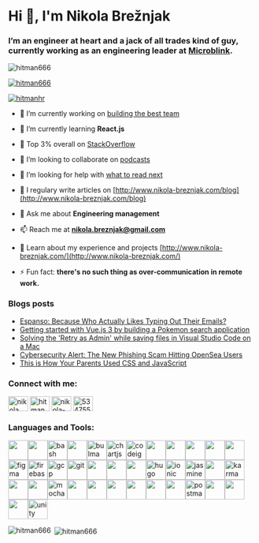 # Hi 👋, I'm Nikola Brežnjak

### I’m an engineer at heart and a jack of all trades kind of guy, currently working as an engineering leader at [Microblink](https://microblink.com/).

<p align="left"> <img src="https://komarev.com/ghpvc/?username=hitman666&label=Profile%20views&color=0e75b6&style=flat" alt="hitman666" /> </p>

<p align="left"> <a href="https://github.com/ryo-ma/github-profile-trophy"><img src="https://github-profile-trophy.vercel.app/?username=hitman666" alt="hitman666" /></a> </p>

<p align="left"> <a href="https://twitter.com/hitmanhr" target="blank"><img src="https://img.shields.io/twitter/follow/hitmanhr?logo=twitter&style=for-the-badge" alt="hitmanhr" /></a> </p>

- 🔭 I’m currently working on [building the best team](https://microblink.com/)

- 🌱 I’m currently learning **React.js**

- 💪 Top 3% overall on [StackOverflow](https://stackoverflow.com/users/534755/nikola)

- 👯 I’m looking to collaborate on [podcasts](https://devth.ink/)

- 🤝 I’m looking for help with [what to read next](https://www.nikola-breznjak.com/blog/books/many-books-little-time/)

- 📝 I regulary write articles on [http://www.nikola-breznjak.com/blog](http://www.nikola-breznjak.com/blog)

- 💬 Ask me about **Engineering management**

- 📫 Reach me at **nikola.breznjak@gmail.com**

- 📄 Learn about my experience and projects [http://www.nikola-breznjak.com/](http://www.nikola-breznjak.com/)

- ⚡ Fun fact: **there's no such thing as over-communication in remote work.**

### Blogs posts

<!-- BLOG-POST-LIST:START -->
- [Espanso: Because Who Actually Likes Typing Out Their Emails?](https://dev.to/nikola/espanso-because-who-actually-likes-typing-out-their-emails-3mpa)
- [Getting started with Vue.js 3 by building a Pokemon search application](https://dev.to/nikola/getting-started-with-vuejs-3-by-building-a-pokemon-search-application-1afn)
- [Solving the &#39;Retry as Admin&#39; while saving files in Visual Studio Code on a Mac](https://dev.to/nikola/solving-the-retry-as-admin-while-saving-files-in-visual-studio-code-on-a-mac-12i1)
- [Cybersecurity Alert: The New Phishing Scam Hitting OpenSea Users](https://dev.to/nikola/cybersecurity-alert-the-new-phishing-scam-hitting-opensea-users-273l)
- [This is How Your Parents Used CSS and JavaScript](https://dev.to/nikola/this-is-how-your-parents-used-css-and-javascript-b8p)
<!-- BLOG-POST-LIST:END -->

<h3 align="left">Connect with me:</h3>
<p align="left">
<a href="https://dev.to/nikola" target="blank"><img align="center" src="https://cdn.jsdelivr.net/npm/simple-icons@3.0.1/icons/dev-dot-to.svg" alt="nikola" height="30" width="40" /></a>
<a href="https://twitter.com/hitmanhr" target="blank"><img align="center" src="https://cdn.jsdelivr.net/npm/simple-icons@3.0.1/icons/twitter.svg" alt="hitmanhr" height="30" width="40" /></a>
<a href="https://linkedin.com/in/nikola-brežnjak-892b9a24" target="blank"><img align="center" src="https://cdn.jsdelivr.net/npm/simple-icons@3.0.1/icons/linkedin.svg" alt="nikola-brežnjak-892b9a24" height="30" width="40" /></a>
<a href="https://stackoverflow.com/users/534755" target="blank"><img align="center" src="https://cdn.jsdelivr.net/npm/simple-icons@3.0.1/icons/stackoverflow.svg" alt="534755" height="30" width="40" /></a>
</p>

<h3 align="left">Languages and Tools:</h3>
<p align="left"><a href="https://developer.android.com" target="_blank"><img src="https://cdn.jsdelivr.net/gh/devicons/devicon@latest/icons/androidstudio/androidstudio-original.svg"width="40" height="40" /></a><a href="https://angular.io" target="_blank"><img src="https://cdn.jsdelivr.net/gh/devicons/devicon@latest/icons/angularjs/angularjs-original.svg" width="40"height="40" /></a><a href="https://www.gnu.org/software/bash/" target="_blank"><img src="https://www.vectorlogo.zone/logos/gnu_bash/gnu_bash-icon.svg" alt="bash" width="40" height="40" /></a><a href="https://getbootstrap.com" target="_blank"><img src="https://cdn.jsdelivr.net/gh/devicons/devicon@latest/icons/bootstrap/bootstrap-original.svg" width="40"height="40" /></a><a href="https://bulma.io/" target="_blank"><img src="https://raw.githubusercontent.com/gilbarbara/logos/804dc257b59e144eaca5bc6ffd16949752c6f789/logos/bulma.svg"alt="bulma" width="40" height="40" /></a><a href="https://www.chartjs.org" target="_blank"><img src="https://www.chartjs.org/media/logo-title.svg" alt="chartjs" width="40" height="40" /></a><a href="https://codeigniter.com" target="_blank"><img src="https://cdn.worldvectorlogo.com/logos/codeigniter.svg" alt="codeigniter" width="40" height="40" /></a><a href="https://www.w3schools.com/css/" target="_blank"><img src="https://cdn.jsdelivr.net/gh/devicons/devicon@latest/icons/css3/css3-original.svg" width="40"height="40" /></a><a href="https://www.docker.com/" target="_blank"><img src="https://cdn.jsdelivr.net/gh/devicons/devicon@latest/icons/docker/docker-original.svg" width="40"height="40" /></a><a href="https://dotnet.microsoft.com/" target="_blank"><img src="https://cdn.jsdelivr.net/gh/devicons/devicon@latest/icons/csharp/csharp-original.svg" width="40"height="40" /></a><a href="https://www.electronjs.org" target="_blank"><img src="https://cdn.jsdelivr.net/gh/devicons/devicon@latest/icons/electron/electron-original.svg" width="40"height="40" /></a><a href="https://expressjs.com" target="_blank"><img src="https://cdn.jsdelivr.net/gh/devicons/devicon@latest/icons/express/express-original.svg" width="40"height="40" /></a><a href="https://www.figma.com/" target="_blank"><img src="https://www.vectorlogo.zone/logos/figma/figma-icon.svg" alt="figma" width="40" height="40" /></a><a href="https://firebase.google.com/" target="_blank"><img src="https://www.vectorlogo.zone/logos/firebase/firebase-icon.svg" alt="firebase" width="40" height="40" /></a><a href="https://cloud.google.com" target="_blank"><img src="https://www.vectorlogo.zone/logos/google_cloud/google_cloud-icon.svg" alt="gcp" width="40"height="40" /></a><a href="https://git-scm.com/" target="_blank"><img src="https://www.vectorlogo.zone/logos/git-scm/git-scm-icon.svg" alt="git" width="40" height="40" /></a><a href="https://golang.org" target="_blank"><img src="https://cdn.jsdelivr.net/gh/devicons/devicon@latest/icons/go/go-original.svg" width="40"height="40" /></a><a href="https://gulpjs.com" target="_blank"><img src="https://cdn.jsdelivr.net/gh/devicons/devicon@latest/icons/gulp/gulp-plain.svg" height="40"width="40" /></a><a href="https://www.w3.org/html/" target="_blank"><img src="https://cdn.jsdelivr.net/gh/devicons/devicon@latest/icons/html5/html5-original.svg" width="40"height="40" /></a><a href="https://gohugo.io/" target="_blank"><img src="https://api.iconify.design/logos-hugo.svg" alt="hugo" width="40" height="40" /></a><a href="https://ionicframework.com" target="_blank"><img src="https://upload.wikimedia.org/wikipedia/commons/d/d1/Ionic_Logo.svg" alt="ionic" width="40"height="40" /></a><a href="https://jasmine.github.io/" target="_blank"><img src="https://www.vectorlogo.zone/logos/jasmine/jasmine-icon.svg" alt="jasmine" width="40" height="40" /></a><a href="https://developer.mozilla.org/en-US/docs/Web/JavaScript" target="_blank"><img src="https://cdn.jsdelivr.net/gh/devicons/devicon@latest/icons/javascript/javascript-original.svg"width="40" height="40" /></a><a href="https://karma-runner.github.io/latest/index.html" target="_blank"><img src="https://raw.githubusercontent.com/detain/svg-logos/780f25886640cef088af994181646db2f6b1a3f8/svg/karma.svg"alt="karma" width="40" height="40" /></a><a href="https://laravel.com/" target="_blank"><img src="https://cdn.jsdelivr.net/gh/devicons/devicon@latest/icons/laravel/laravel-original.svg" width="40"height="40" /></a><a href="https://www.linux.org/" target="_blank"><img src="https://cdn.jsdelivr.net/gh/devicons/devicon@latest/icons/linux/linux-original.svg" width="40"height="40" /></a><a href="https://mochajs.org" target="_blank"><img src="https://www.vectorlogo.zone/logos/mochajs/mochajs-icon.svg" alt="mocha" width="40" height="40" /></a><a href="https://www.mongodb.com/" target="_blank"><img src="https://cdn.jsdelivr.net/gh/devicons/devicon@latest/icons/mongodb/mongodb-original.svg" width="40"height="40" /></a><a href="https://www.mysql.com/" target="_blank"><img src="https://cdn.jsdelivr.net/gh/devicons/devicon@latest/icons/mysql/mysql-original-wordmark.svg"width="40" height="40" /></a><a href="https://www.nginx.com" target="_blank"><img src="https://cdn.jsdelivr.net/gh/devicons/devicon@latest/icons/nginx/nginx-original.svg" width="40"height="40" /></a><a href="https://nodejs.org" target="_blank"><img src="https://cdn.jsdelivr.net/gh/devicons/devicon@latest/icons/nodejs/nodejs-original-wordmark.svg"width="40" height="40" /></a><a href="https://www.php.net" target="_blank"><img src="https://cdn.jsdelivr.net/gh/devicons/devicon@latest/icons/php/php-original.svg" width="40"height="40" /></a><a href="https://www.postgresql.org" target="_blank"><img src="https://cdn.jsdelivr.net/gh/devicons/devicon@latest/icons/postgresql/postgresql-original.svg"width="40" height="40" /></a><a href="https://postman.com" target="_blank"><img src="https://www.vectorlogo.zone/logos/getpostman/getpostman-icon.svg" alt="postman" width="40"height="40" /></a><a href="https://sass-lang.com" target="_blank"><img src="https://cdn.jsdelivr.net/gh/devicons/devicon@latest/icons/sass/sass-original.svg" width="40"height="40" /></a><a href="https://developer.apple.com/swift/" target="_blank"><img src="https://cdn.jsdelivr.net/gh/devicons/devicon@latest/icons/swift/swift-original.svg" width="40"height="40" /></a><a href="https://www.typescriptlang.org/" target="_blank"><img src="https://cdn.jsdelivr.net/gh/devicons/devicon@latest/icons/typescript/typescript-original.svg"width="40" height="40" /></a><a href="https://unity.com/" target="_blank"><img src="https://www.vectorlogo.zone/logos/unity3d/unity3d-icon.svg" alt="unity" width="40" height="40" /></a></p>

<p><img align="left" src="https://github-readme-stats.vercel.app/api/top-langs?username=hitman666&show_icons=true&locale=en&layout=compact" alt="hitman666" /></p>

<p>&nbsp;<img align="center" src="https://github-readme-stats.vercel.app/api?username=hitman666&show_icons=true&locale=en" alt="hitman666" /></p>
